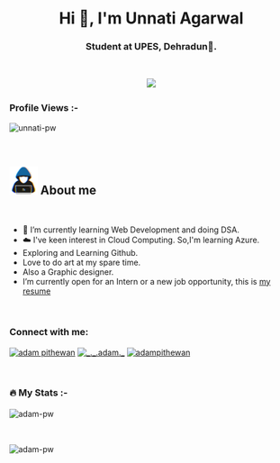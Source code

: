<h1 align="center">Hi 👋, I'm Unnati Agarwal</h1>
<h3 align="center">Student at UPES, Dehradun🌟.</h3>

<br>

<p align="center">
  <a href="https://github.com/DenverCoder1/readme-typing-svg"><img src="https://readme-typing-svg.herokuapp.com?font=Time+New+Roman&color=cyan&size=25&center=true&vCenter=true&width=600&height=100&lines=Love+to+learn+new+stuffs..&hearts;++;Computer+Science+Student,;Web+Developer,;Cloud+Enthusiast,;Active+Learner"></a>
</p>

<p align="right"> <h3>Profile Views :-</h3> <img src="https://komarev.com/ghpvc/?username=unnati14ag&style=flat-square&color=blue"
    alt="unnati-pw" /> 
  </p>

<br>

## <picture><img src = "https://github.com/0xAbdulKhalid/0xAbdulKhalid/raw/main/assets/mdImages/about_me.gif" width = 50px></picture> **About me**

<br>

- 🌱 I’m currently learning Web Development and doing DSA.
- ☁️ I've keen interest in Cloud Computing. So,I'm learning Azure.
- Exploring and Learning Github.
- Love to do art at my spare time.
- Also a Graphic designer.
- I’m currently open for an Intern or a new job opportunity, this is [my resume](https://drive.google.com/file/d/1ss-BAdrLe1SEnIwIb4IN0JDABuRa17lN/view?usp=sharing)

<br>

<h3 align="left">Connect with me:</h3>
<p align="left">
  <a href="https://www.linkedin.com/in/unnati-agarwal-22b95222b/" target="blank"><img align="center"
      src="https://raw.githubusercontent.com/rahuldkjain/github-profile-readme-generator/master/src/images/icons/Social/linked-in-alt.svg"
      alt="adam pithewan" height="30" width="40" /></a>
  <a href="https://www.instagram.com/unnati_014/" target="blank"><img align="center"
      src="https://raw.githubusercontent.com/rahuldkjain/github-profile-readme-generator/master/src/images/icons/Social/instagram.svg"
      alt="_._.adam._" height="30" width="40" /></a>
 <a href="https://twitter.com/Unnati_ag14" target="blank"><img align="center"
      src="https://raw.githubusercontent.com/rahuldkjain/github-profile-readme-generator/master/src/images/icons/Social/twitter.svg"
      alt="adampithewan" height="30" width="40" /></a>
</p>

<br>

<h3>🔥 My Stats :-</h3>
<p><img align="center"
    src="https://github-readme-stats.vercel.app/api/top-langs?username=unnati14ag&show_icons=true&locale=en&bg_color=0d1117&text_color=ffffff&layout=compact"
    alt="adam-pw" 
    bg_color=#808080/></p>

<br>

<p><img align="center" src="https://github-readme-streak-stats.herokuapp.com/?user=unnati14ag&theme=dark&background=0d1117&date_format=M%20j%5B%2C%20Y%5D" alt="adam-pw" /></p>
